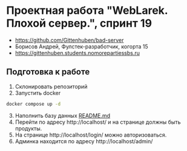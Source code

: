 # Проектная работа "WebLarek. Плохой сервер.", спринт 19

* https://github.com/Gittenhuben/bad-server
* Борисов Андрей, Фулстек-разработчик, когорта 15
* https://gittenhuben.students.nomorepartiessbs.ru

## Подготовка к работе
1. Склонировать репозиторий
2. Запустить docker
```bash
docker compose up -d
```
3. Наполнить базу данных
[README.md](.dump%2FREADME.md)
4. Перейти по адресу http://localhost/ и на странице должны быть продукты.
5. На странице http://localhost/login/ можно авторизоваться.
6. Админка находится по адресу http://localhost/admin/

